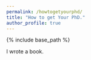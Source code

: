 ```yaml
---
permalink: /howtogetyourphd/
title: "How to get Your PhD."
author_profile: true
---
```


{% include base_path %}

I wrote a book.

